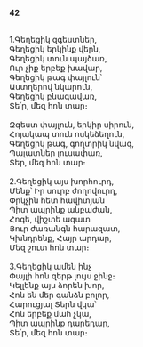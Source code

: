 **42**

\
1.Գեղեցիկ զգեստներ,\
Գեղեցիկ երկինք վերն,\
Գեղեցիկ տուն պայծառ,\
Ուր չիք երբեք խավար,\
Գեղեցիկ թագ փայլուն՝\
Աստղերով նկարուն,\
Գեղեցիկ բնագավառ,\
Տե՛ր, մեզ հոն տար։\
\
 Զգեստ փայլուն, երկիր սիրուն,\
 Հոյակապ տուն ոսկեձեղուն,\
 Գեղեցիկ թագ, գողտրիկ նվագ,\
 Պալատներ լուսափառ,\
 Տեր, մեզ հոն տար։\
\
2.Գեղեցիկ այս խորհուրդ,\
Մենք՝ Իր սուրբ ժողովուրդ,\
Փրկչին հետ հավիտյան\
Պիտ ապրինք անբաժան,\
Հոգե, վիշտե ազատ\
Յուր ժառանգն հարազատ,\
Կխնդրենք, Հայր արդար,\
Մեզ շուտ հոն տար։\
\
3.Գեղեցիկ ամեն ինչ\
Փայլի հոն զերթ լույս ջինջ։\
Կելլենք այս ձորեն խոր,\
Հոն են մեր գանձն բոլոր,\
Հարուցյալ Տերն վկա՝\
Հոն երբեք մահ չկա,\
Պիտ ապրինք դարեդար,\
Տե՛ր, մեզ հոն տար։

